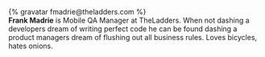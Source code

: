 <div class="profile-container">                                                                                                                                                                                                         
  <div class="profile-thumb">
  {% gravatar fmadrie@theladders.com %}
  </div>
  <div class="profile-content">
    <strong>Frank Madrie</strong> is Mobile QA Manager at TheLadders. When not dashing a developers dream of writing perfect code he can be found dashing a product managers dream of flushing out all business rules. Loves bicycles, hates onions.
  </div>
</div>

